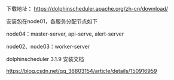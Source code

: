 下载地址： https://dolphinscheduler.apache.org/zh-cn/download/   

安装包在node01，各服务分配节点如下

node04：master-server, api-serve, alert-server

node02、node03：worker-server



dolphinscheduler 3.1.9 安装文档

https://blog.csdn.net/qq_36803154/article/details/150916959